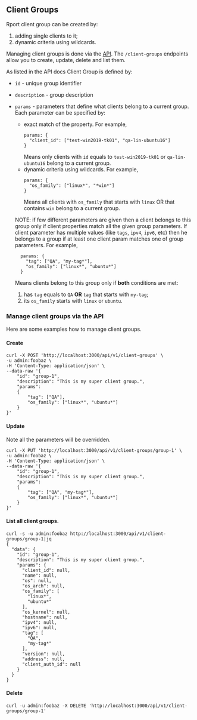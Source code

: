 ## Client Groups
Rport client group can be created by:
1. adding single clients to it;
2. dynamic criteria using wildcards.

Managing client groups is done via the [API](https://petstore.swagger.io/?url=https://raw.githubusercontent.com/cloudradar-monitoring/rport/master/api-doc.yml#/Client%20Groups).
The `/client-groups` endpoints allow you to create, update, delete and list them.

As listed in the API docs Client Group is defined by:
* `id` - unique group identifier
* `description` - group description
* `params` - parameters that define what clients belong to a current group.
Each parameter can be specified by:
  * exact match of the property. For example,
    ```
    params: {
      "client_id": ["test-win2019-tk01", "qa-lin-ubuntu16"]
    }
    ```
    Means only clients with `id` equals to `test-win2019-tk01` or `qa-lin-ubuntu16` belong to a current group.
  * dynamic criteria using wildcards. For example,
    ```
    params: {
      "os_family": ["linux*", "*win*"]
    }
    ```
    Means all clients with `os_family` that starts with `linux` OR that contains `win` belong to a current group.
    
  NOTE: if few different parameters are given then a client belongs to this group
  only if client properties match all the given group parameters.
  If client parameter has multiple values (like `tags`, `ipv4`, `ipv6`, etc) then
  he belongs to a group if at least one client param matches one of group parameters.
  For example,
  ```
    params: {
      "tag": ["QA", "my-tag*"],
      "os_family": ["linux*", "ubuntu*"]
    }
  ```
  Means clients belong to this group only if **both** conditions are met:
  1. has `tag` equals to `QA` **OR** `tag` that starts with `my-tag`;
  2. its `os_family` starts with `linux` or `ubuntu`.

### Manage client groups via the API
Here are some examples how to manage client groups.

#### Create
```
curl -X POST 'http://localhost:3000/api/v1/client-groups' \
-u admin:foobaz \
-H 'Content-Type: application/json' \
--data-raw '{
    "id": "group-1",
    "description": "This is my super client group.",
    "params":
    {
        "tag": ["QA"],
        "os_family": ["linux*", "ubuntu*"]
    }
}'
```
#### Update
Note all the parameters will be overridden.
```
curl -X PUT 'http://localhost:3000/api/v1/client-groups/group-1' \
-u admin:foobaz \
-H 'Content-Type: application/json' \
--data-raw '{
    "id": "group-1",
    "description": "This is my super client group.",
    "params":
    {
        "tag": ["QA", "my-tag*"],
        "os_family": ["linux*", "ubuntu*"]
    }
}'
```
#### List all client groups.
```
curl -s -u admin:foobaz http://localhost:3000/api/v1/client-groups/group-1|jq
{
  "data": {
    "id": "group-1",
    "description": "This is my super client group.",
    "params": {
      "client_id": null,
      "name": null,
      "os": null,
      "os_arch": null,
      "os_family": [
        "linux*",
        "ubuntu*"
      ],
      "os_kernel": null,
      "hostname": null,
      "ipv4": null,
      "ipv6": null,
      "tag": [
        "QA",
        "my-tag*"
      ],
      "version": null,
      "address": null,
      "client_auth_id": null
    }
  }
}
```
#### Delete
```
curl -u admin:foobaz -X DELETE 'http://localhost:3000/api/v1/client-groups/group-1'
```
